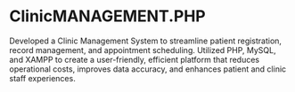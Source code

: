 # ClinicMANAGEMENT.PHP
Developed a Clinic Management System to streamline patient registration, record management, and appointment scheduling. Utilized PHP, MySQL, and XAMPP to create a user-friendly, efficient platform that reduces operational costs, improves data accuracy, and enhances patient and clinic staff experiences.
